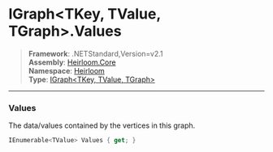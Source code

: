 # IGraph\<TKey, TValue, TGraph>.Values

> **Framework**: .NETStandard,Version=v2.1  
> **Assembly**: [Heirloom.Core][0]  
> **Namespace**: [Heirloom][0]  
> **Type**: [IGraph\<TKey, TValue, TGraph>][1]  

--------------------------------------------------------------------------------

### Values

The data/values contained by the vertices in this graph.

```cs
IEnumerable<TValue> Values { get; }
```

[0]: ../Heirloom.Core.md
[1]: Heirloom.IGraph[TKey,TValue,TGraph].md
